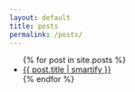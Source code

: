 ```yaml
---
layout: default
title: posts
permalink: /posts/
---
```


<ul class="h-feed">
  {% for post in site.posts %}
    <li class="h-entry">
      <a class="u-url p-name" href="{{ post.url }}">{{ post.title | smartify }}</a>
    </li>
  {% endfor %}
</ul>
